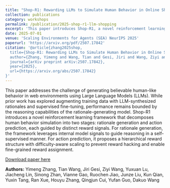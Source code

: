 ```yaml
---
title: "Shop-R1: Rewarding LLMs to Simulate Human Behavior in Online Shopping via Reinforcement Learning"
collection: publications
category: workshops
permalink: /publication/2025-shop-r1-llm-shopping
excerpt: 'This paper introduces Shop-R1, a novel reinforcement learning framework aimed at enhancing the reasoning ability of LLMs for simulation of real human behavior in online shopping environments through a two-stage approach with distinct reward signals.'
date: 2025-07-01
venue: 'Scaling Environments for Agents (SEA) NeurIPS 2025'
paperurl: 'https://arxiv.org/pdf/2507.17842'
citation: '@article{zhang2025shop,
  title={Shop-R1: Rewarding LLMs to Simulate Human Behavior in Online Shopping via Reinforcement Learning},
  author={Zhang, Yimeng and Wang, Tian and Gesi, Jiri and Wang, Ziyi and Lu, Yuxuan and Lin, Jiacheng and Zhan, Sinong and Gao, Vianne and Jiao, Ruochen and Liu, Junze and Qian, Kun and Tang, Yuxin and Xue, Ran and Zhang, Houyu and Cui, Qingjun and Guo, Yufan and Wang, Dakuo},
  journal={arXiv preprint arXiv:2507.17842},
  year={2025},
  url={https://arxiv.org/abs/2507.17842}
}'
---
```


This paper addresses the challenge of generating believable human-like behavior in web environments using Large Language Models (LLMs). While prior work has explored augmenting training data with LLM-synthesized rationales and supervised fine-tuning, performance remains bounded by the reasoning capabilities of the rationale-generating model. Shop-R1 introduces a novel reinforcement learning framework that decomposes human behavior simulation into two stages: rationale generation and action prediction, each guided by distinct reward signals. For rationale generation, the framework leverages internal model signals to guide reasoning in a self-supervised manner. For action prediction, it proposes a hierarchical reward structure with difficulty-aware scaling to prevent reward hacking and enable fine-grained reward assignment.

[Download paper here](https://arxiv.org/pdf/2507.17842)

**Authors:** Yimeng Zhang, Tian Wang, Jiri Gesi, Ziyi Wang, Yuxuan Lu, Jiacheng Lin, Sinong Zhan, Vianne Gao, Ruochen Jiao, Junze Liu, Kun Qian, Yuxin Tang, Ran Xue, Houyu Zhang, Qingjun Cui, Yufan Guo, Dakuo Wang